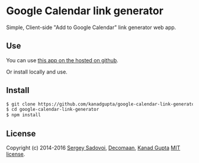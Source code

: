 # Google Calendar link generator

Simple, Client-side "Add to Google Calendar" link generator web app.

## Use

You can use [this app on the hosted on github](https://kanadgupta.github.io/google-calendar-link-generator/).  

Or install locally and use.

## Install

```bash
$ git clone https://github.com/kanadgupta/google-calendar-link-generator.git
$ cd google-calendar-link-generator
$ npm install
```

## License
Copyright (c) 2014-2016 [Sergey Sadovoi](https://github.com/HopeUA "Hope Channel Ukraine"), 
[Decomaan](https://github.com/decomaan), [Kanad Gupta](https://github.com/kanadgupta) [MIT license](LICENSE).
